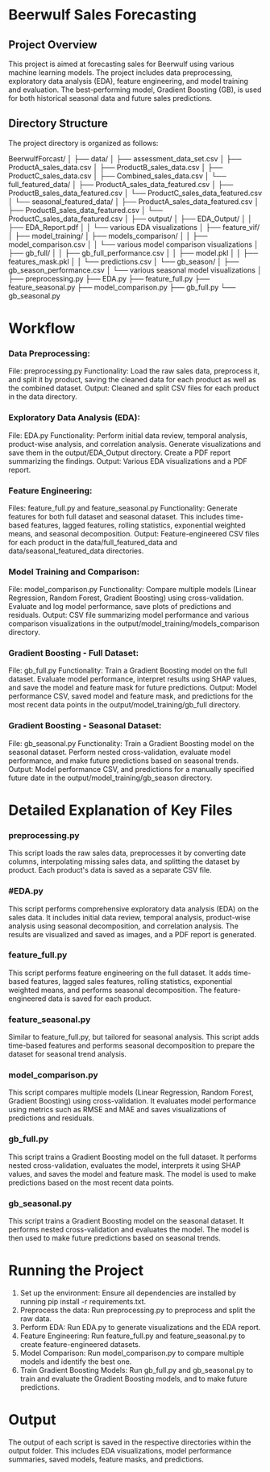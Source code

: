 # Beerwulf Sales Forecasting

## Project Overview
This project is aimed at forecasting sales for Beerwulf using various machine learning models. The project includes data preprocessing, exploratory data analysis (EDA), feature engineering, and model training and evaluation. The best-performing model, Gradient Boosting (GB), is used for both historical seasonal data and future sales predictions.

## Directory Structure
The project directory is organized as follows:

BeerwulfForcast/
│
├── data/
│   ├── assessment_data_set.csv
│   ├── ProductA_sales_data.csv
│   ├── ProductB_sales_data.csv
│   ├── ProductC_sales_data.csv
│   ├── Combined_sales_data.csv
│   └── full_featured_data/
│       ├── ProductA_sales_data_featured.csv
│       ├── ProductB_sales_data_featured.csv
│       └── ProductC_sales_data_featured.csv
│   └── seasonal_featured_data/
│       ├── ProductA_sales_data_featured.csv
│       ├── ProductB_sales_data_featured.csv
│       └── ProductC_sales_data_featured.csv
│
├── output/
│   ├── EDA_Output/
│   │   ├── EDA_Report.pdf
│   │   └── various EDA visualizations
│   ├── feature_vif/
│   ├── model_training/
│       ├── models_comparison/
│       │   ├── model_comparison.csv
│       │   └── various model comparison visualizations
│       ├── gb_full/
│       │   ├── gb_full_performance.csv
│       │   ├── model.pkl
│       │   ├── features_mask.pkl
│       │   └── predictions.csv
│       └── gb_season/
│           ├── gb_season_performance.csv
│           └── various seasonal model visualizations
│
├── preprocessing.py
├── EDA.py
├── feature_full.py
├── feature_seasonal.py
├── model_comparison.py
├── gb_full.py
└── gb_seasonal.py

# Workflow
### Data Preprocessing:

File: preprocessing.py
Functionality: Load the raw sales data, preprocess it, and split it by product, saving the cleaned data for each product as well as the combined dataset.
Output: Cleaned and split CSV files for each product in the data directory.

### Exploratory Data Analysis (EDA):

File: EDA.py
Functionality: Perform initial data review, temporal analysis, product-wise analysis, and correlation analysis. Generate visualizations and save them in the output/EDA_Output directory. Create a PDF report summarizing the findings.
Output: Various EDA visualizations and a PDF report.

### Feature Engineering:

Files: feature_full.py and feature_seasonal.py
Functionality: Generate features for both full dataset and seasonal dataset. This includes time-based features, lagged features, rolling statistics, exponential weighted means, and seasonal decomposition.
Output: Feature-engineered CSV files for each product in the data/full_featured_data and data/seasonal_featured_data directories.


### Model Training and Comparison:

File: model_comparison.py
Functionality: Compare multiple models (Linear Regression, Random Forest, Gradient Boosting) using cross-validation. Evaluate and log model performance, save plots of predictions and residuals.
Output: CSV file summarizing model performance and various comparison visualizations in the output/model_training/models_comparison directory.

### Gradient Boosting - Full Dataset:

File: gb_full.py
Functionality: Train a Gradient Boosting model on the full dataset. Evaluate model performance, interpret results using SHAP values, and save the model and feature mask for future predictions.
Output: Model performance CSV, saved model and feature mask, and predictions for the most recent data points in the output/model_training/gb_full directory.

### Gradient Boosting - Seasonal Dataset:

File: gb_seasonal.py
Functionality: Train a Gradient Boosting model on the seasonal dataset. Perform nested cross-validation, evaluate model performance, and make future predictions based on seasonal trends.
Output: Model performance CSV, and predictions for a manually specified future date in the output/model_training/gb_season directory.

# Detailed Explanation of Key Files

### preprocessing.py
This script loads the raw sales data, preprocesses it by converting date columns, interpolating missing sales data, and splitting the dataset by product. Each product's data is saved as a separate CSV file.

### #EDA.py
This script performs comprehensive exploratory data analysis (EDA) on the sales data. It includes initial data review, temporal analysis, product-wise analysis using seasonal decomposition, and correlation analysis. The results are visualized and saved as images, and a PDF report is generated.

### feature_full.py
This script performs feature engineering on the full dataset. It adds time-based features, lagged sales features, rolling statistics, exponential weighted means, and performs seasonal decomposition. The feature-engineered data is saved for each product.

### feature_seasonal.py
Similar to feature_full.py, but tailored for seasonal analysis. This script adds time-based features and performs seasonal decomposition to prepare the dataset for seasonal trend analysis.

### model_comparison.py
This script compares multiple models (Linear Regression, Random Forest, Gradient Boosting) using cross-validation. It evaluates model performance using metrics such as RMSE and MAE and saves visualizations of predictions and residuals.

### gb_full.py
This script trains a Gradient Boosting model on the full dataset. It performs nested cross-validation, evaluates the model, interprets it using SHAP values, and saves the model and feature mask. The model is used to make predictions based on the most recent data points.

### gb_seasonal.py
This script trains a Gradient Boosting model on the seasonal dataset. It performs nested cross-validation and evaluates the model. The model is then used to make future predictions based on seasonal trends.

# Running the Project

1. Set up the environment: Ensure all dependencies are installed by running pip install -r requirements.txt.
2. Preprocess the data: Run preprocessing.py to preprocess and split the raw data. 
3. Perform EDA: Run EDA.py to generate visualizations and the EDA report.
4. Feature Engineering: Run feature_full.py and feature_seasonal.py to create feature-engineered datasets.
5. Model Comparison: Run model_comparison.py to compare multiple models and identify the best one.
6. Train Gradient Boosting Models: Run gb_full.py and gb_seasonal.py to train and evaluate the Gradient Boosting models, and to make future predictions.

# Output
The output of each script is saved in the respective directories within the output folder. This includes EDA visualizations, model performance summaries, saved models, feature masks, and predictions.